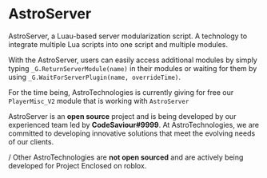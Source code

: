 # AstroServer

AstroServer, a Luau-based server modularization script. A technology to integrate multiple Lua scripts into one script and multiple modules. 

With the AstroServer, users can easily access additional modules by simply typing `_G.ReturnServerModule(name)` in their modules or waiting for them by using `_G.WaitForServerPlugin(name, overrideTime)`. 

For the time being, AstroTechnologies is currently giving for free our `PlayerMisc_V2` module that is working with `AstroServer`

AstroServer is an **open source** project and is being developed by our experienced team led by **CodeSaviour#9999**. At AstroTechnologies, we are committed to developing innovative solutions that meet the evolving needs of our clients.


/ Other AstroTechnologies are **not open sourced** and are actively being developed for Project Enclosed on roblox.
